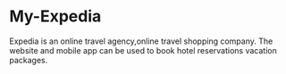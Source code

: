 # My-Expedia
Expedia is an online travel agency,online travel shopping company. The website and mobile app can be used to book hotel reservations vacation packages.
